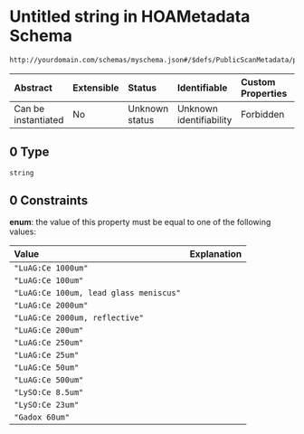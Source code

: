 # Untitled string in HOAMetadata Schema

```txt
http://yourdomain.com/schemas/myschema.json#/$defs/PublicScanMetadata/properties/scintillator/anyOf/0
```



| Abstract            | Extensible | Status         | Identifiable            | Custom Properties | Additional Properties | Access Restrictions | Defined In                                                                   |
| :------------------ | :--------- | :------------- | :---------------------- | :---------------- | :-------------------- | :------------------ | :--------------------------------------------------------------------------- |
| Can be instantiated | No         | Unknown status | Unknown identifiability | Forbidden         | Allowed               | none                | [metadata-schema.json\*](../out/metadata-schema.json "open original schema") |

## 0 Type

`string`

## 0 Constraints

**enum**: the value of this property must be equal to one of the following values:

| Value                                  | Explanation |
| :------------------------------------- | :---------- |
| `"LuAG:Ce 1000um"`                     |             |
| `"LuAG:Ce 100um"`                      |             |
| `"LuAG:Ce 100um, lead glass meniscus"` |             |
| `"LuAG:Ce 2000um"`                     |             |
| `"LuAG:Ce 2000um, reflective"`         |             |
| `"LuAG:Ce 200um"`                      |             |
| `"LuAG:Ce 250um"`                      |             |
| `"LuAG:Ce 25um"`                       |             |
| `"LuAG:Ce 50um"`                       |             |
| `"LuAG:Ce 500um"`                      |             |
| `"LySO:Ce 8.5um"`                      |             |
| `"LySO:Ce 23um"`                       |             |
| `"Gadox 60um"`                         |             |
